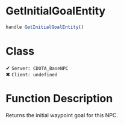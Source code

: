 # GetInitialGoalEntity
```js	
handle GetInitialGoalEntity()
```
# Class
✔ `Server: CDOTA_BaseNPC`  
✖ `Client: undefined`  

# Function Description
Returns the initial waypoint goal for this NPC.
